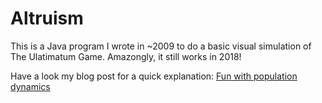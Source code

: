 # Altruism

This is a Java program I wrote in ~2009 to do a basic visual simulation of The Ulatimatum Game.
Amazongly, it still works in 2018!

Have a look my blog post for a quick explanation: [Fun with population dynamics](https://rdrn.me/population-dynamics/)
